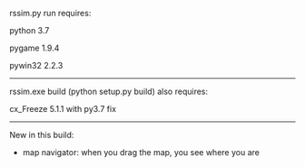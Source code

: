 rssim.py run requires:

python 3.7

pygame 1.9.4

pywin32 2.2.3

-------------------------------------------

rssim.exe build (python setup.py build) also requires:

cx_Freeze 5.1.1 with py3.7 fix

-------------------------------------------

New in this build:
- map navigator: when you drag the map, you see where you are
